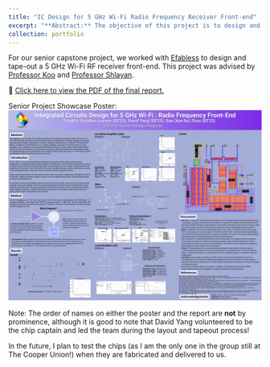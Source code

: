 ```yaml
---
title: "IC Design for 5 GHz Wi-Fi Radio Frequency Receiver Front-end"
excerpt: "**Abstract:** The objective of this project is to design and tape-out a working radio frequency (RF) front-end of a 5 GHz Wi-Fi receiver chip with a focus on linearity. Due to the significance of signal integrity, the receiver must be linear enough so that there is minimum distortion and power loss. Using the 130 nm SKY130 PDK in collaboration with NYDesign's I.C. program, Efabless, the blocks of the front-end (low-noise amplifier, mixer, oscillator) were simulated individually and as an overall system. While the simulation results for the overall system were not very promising, the individual blocks show comparable results (to existing designs) across parameters such as gain, linearity, noise and power. For next steps, we plan on designing a PCB to test the chips when they arrive."
collection: portfolio
---
```


For our senior capstone project, we worked with [Efabless](https://efabless.com/) to design and tape-out a 5 GHz Wi-Fi RF receiver front-end. This project was advised by [Professor Koo](https://cooper.edu/academics/people/ja-beom-koo) and [Professor Shlayan](https://cooper.edu/academics/people/neveen-shlayan). 

📄 [Click here to view the PDF of the final report.](/files/Senior_Project_Final_Report.pdf)

Senior Project Showcase Poster: 
![](/images/RF-Front-End-Final-Poster.png)

Note: The order of names on either the poster and the report are **not** by prominence, although it is good to note that David Yang volunteered to be the chip captain and led the team during the layout and tapeout process! 

In the future, I plan to test the chips (as I am the only one in the group still at The Cooper Union!) when they are fabricated and delivered to us. 

